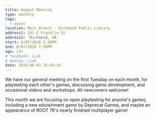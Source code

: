 ```yaml
---
title: August Meeting
type: monthly
tags:
  - event
location: Main Branch - Richmond Public Library
address1: 101 E Franklin St
address2: 'Richmond, VA'
start: 8/07/2018 5:30PM
end: 8/07/2018 7:30PM
age: 13+
# facebook: Link
# meetup: Link
date: 2018-08-03 15:43:43
---
```

We have our general meeting on the first Tuesday on each month, for playtesting each other's games, discussing game development, and occasional videos and workshops. All newcomers welcome!

This month we are focusing on open playtesting for anyone's games, including a new edutainment game by Deprecat Games, and maybe an appearance of ROOT 76's nearly finished multiplayer game!
<!-- more -->